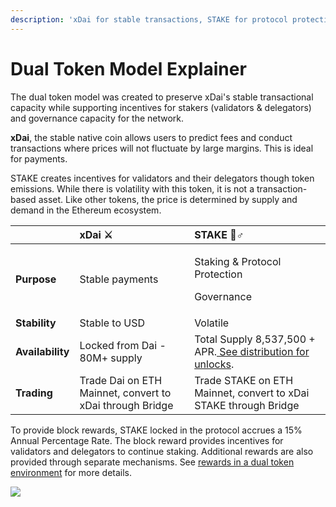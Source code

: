 ```yaml
---
description: 'xDai for stable transactions, STAKE for protocol protection'
---
```


# Dual Token Model Explainer

The dual token model was created to preserve xDai's stable transactional capacity while supporting incentives for stakers \(validators & delegators\) and governance capacity for the network. 

**xDai**, the stable native coin allows users to predict fees and conduct transactions where prices will not fluctuate by large margins.  This is ideal for payments.

STAKE creates incentives for validators and their delegators though token emissions. While there is volatility with this token, it is not a transaction-based asset. Like other tokens, the price is determined by supply and demand in the Ethereum ecosystem.

<table>
  <thead>
    <tr>
      <th style="text-align:left"></th>
      <th style="text-align:left">xDai &#x2694;</th>
      <th style="text-align:left">STAKE &#x1F9B8;&#x2642;</th>
    </tr>
  </thead>
  <tbody>
    <tr>
      <td style="text-align:left"><b>Purpose</b>
      </td>
      <td style="text-align:left">Stable payments</td>
      <td style="text-align:left">
        <p>Staking &amp; Protocol Protection</p>
        <p>Governance</p>
      </td>
    </tr>
    <tr>
      <td style="text-align:left"><b>Stability</b>
      </td>
      <td style="text-align:left">Stable to USD</td>
      <td style="text-align:left">Volatile</td>
    </tr>
    <tr>
      <td style="text-align:left"><b>Availability</b>
      </td>
      <td style="text-align:left">Locked from Dai - 80M+ supply</td>
      <td style="text-align:left">Total Supply 8,537,500 + APR.<a href="../stake-token/stake-token-distribution/"> See distribution for unlocks</a>.</td>
    </tr>
    <tr>
      <td style="text-align:left"><b>Trading</b>
      </td>
      <td style="text-align:left">Trade Dai on ETH Mainnet, convert to xDai through Bridge</td>
      <td style="text-align:left">Trade STAKE on ETH Mainnet, convert to xDai STAKE through Bridge</td>
    </tr>
  </tbody>
</table>

To provide block rewards, STAKE locked in the protocol accrues a 15% Annual Percentage Rate.  The block reward provides incentives for validators and delegators to continue staking. Additional rewards are also provided through separate mechanisms. See [rewards in a dual token environment](rewards-in-a-dual-token-environment.md) for more details.

![](../../.gitbook/assets/threshold-sigs-1.png)

